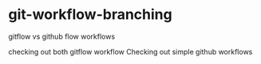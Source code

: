 # git-workflow-branching
gitflow vs github flow workflows 

checking out both gitflow workflow
Checking out simple github workflows

